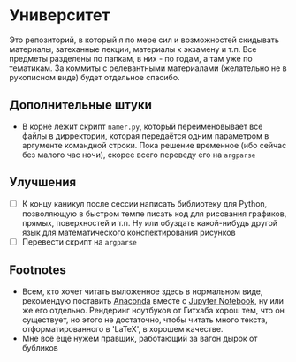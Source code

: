 # Университет

Это репозиторий, в который я по мере сил и возможностей скидывать материалы, затеханные лекции, материалы к экзамену и т.п. Все предметы разделены по папкам, в них - по годам, а там уже по тематикам. За коммиты с релевантными материалами (желательно не в рукописном виде) будет отдельное спасибо.

## Дополнительные штуки
- В корне лежит скрипт `namer.py`, который переименовывает все файлы в дирректории, которая передаётся одним параметром в аргументе командной строки. Пока решение временное (ибо сейчас без малого час ночи), скорее всего переведу его на ```argparse```

## Улучшения
- [ ] К концу каникул после сессии написать библиотеку для Python, позволяющую в быстром темпе писать код для рисования графиков, прямых, поверхностей и т.п. Ну или обуздать какой-нибудь другой язык для математического конспектирования рисунков
- [ ] Перевести скрипт на `argparse`

## Footnotes
- Всем, кто хочет читать выложенное здесь в нормальном виде, рекомендую поставить [Anaconda](https://www.anaconda.com/distribution/) вместе с [Jupyter Notebook](https://jupyter.org/), ну или же его отдельно. Рендеринг ноутбуков от Гитхаба хорош тем, что он существует, но этого не достаточно, чтобы читать много текста, отформатированного в 'LaTeX', в хорошем качестве.
- Мне всё ещё нужем правщик, работающий за вагон дырок от бубликов
